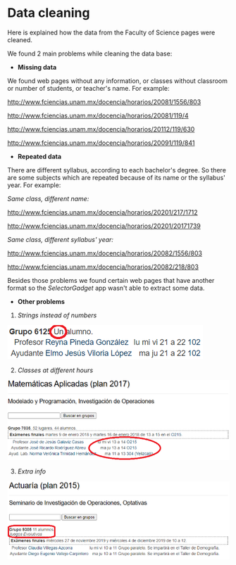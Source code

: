 # Data cleaning

Here is explained how the data from the Faculty of Science pages were cleaned.

We found 2 main problems while cleaning the data base:

- **Missing data**

We found web pages without any information, or classes without classroom or number of students, or teacher's name. For example:

http://www.fciencias.unam.mx/docencia/horarios/20081/1556/803

http://www.fciencias.unam.mx/docencia/horarios/20081/119/4

http://www.fciencias.unam.mx/docencia/horarios/20112/119/630

http://www.fciencias.unam.mx/docencia/horarios/20091/119/841

- **Repeated data**

There are different syllabus, according to each bachelor's degree. So there are some subjects which are repeated because of its name or the syllabus' year. For example:

_Same class, different name:_

http://www.fciencias.unam.mx/docencia/horarios/20201/217/1712

http://www.fciencias.unam.mx/docencia/horarios/20201/20171739

_Same class, different  syllabus' year:_

http://www.fciencias.unam.mx/docencia/horarios/20082/1556/803

http://www.fciencias.unam.mx/docencia/horarios/20082/218/803

Besides those problems we found certain web pages that have another format so the _SelectorGadget_ app wasn't able to extract some data.

- **Other problems**

1. _Strings instead of numbers_

![fig](https://github.com/ArrigoCoen/Faculty_schedule_simulation/blob/master/Figures/Fig_one_student.png)

2. _Classes at different hours_

![fig](https://github.com/ArrigoCoen/Faculty_schedule_simulation/blob/master/Figures/Fig_class_many_hours.png)

3. _Extra info_

![fig](https://github.com/ArrigoCoen/Faculty_schedule_simulation/blob/master/Figures/Fig_group_diff_structure.png)
